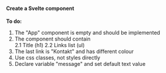 #### Create a Svelte component

**To do:**
1. The "App" component is empty and should be implemented
2. The component should contain  
2.1 Title (h1)
2.2 Links list (ul)
3. The last link is "Kontakt" and has different colour
4. Use css classes, not styles directly 
5. Declare variable "message" and set default text value
